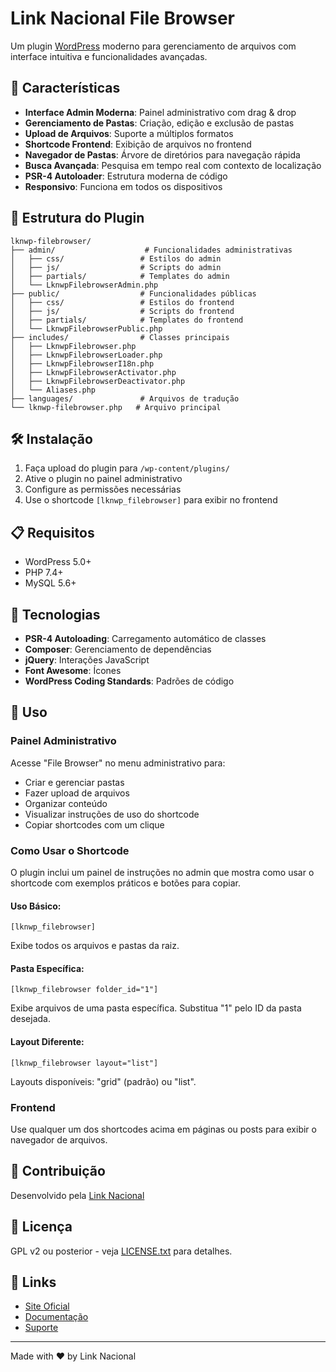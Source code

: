 # Link Nacional File Browser

Um plugin [WordPress](https://www.linknacional.com.br/wordpress/) moderno para gerenciamento de arquivos com interface intuitiva e funcionalidades avançadas.

## 🚀 Características

- **Interface Admin Moderna**: Painel administrativo com drag & drop
- **Gerenciamento de Pastas**: Criação, edição e exclusão de pastas
- **Upload de Arquivos**: Suporte a múltiplos formatos
- **Shortcode Frontend**: Exibição de arquivos no frontend
- **Navegador de Pastas**: Árvore de diretórios para navegação rápida
- **Busca Avançada**: Pesquisa em tempo real com contexto de localização
- **PSR-4 Autoloader**: Estrutura moderna de código
- **Responsivo**: Funciona em todos os dispositivos

## 📁 Estrutura do Plugin

```
lknwp-filebrowser/
├── admin/                    # Funcionalidades administrativas
│   ├── css/                 # Estilos do admin
│   ├── js/                  # Scripts do admin
│   ├── partials/            # Templates do admin
│   └── LknwpFilebrowserAdmin.php
├── public/                  # Funcionalidades públicas
│   ├── css/                 # Estilos do frontend
│   ├── js/                  # Scripts do frontend
│   ├── partials/            # Templates do frontend
│   └── LknwpFilebrowserPublic.php
├── includes/                # Classes principais
│   ├── LknwpFilebrowser.php
│   ├── LknwpFilebrowserLoader.php
│   ├── LknwpFilebrowserI18n.php
│   ├── LknwpFilebrowserActivator.php
│   ├── LknwpFilebrowserDeactivator.php
│   └── Aliases.php
├── languages/               # Arquivos de tradução
└── lknwp-filebrowser.php   # Arquivo principal
```

## 🛠️ Instalação

1. Faça upload do plugin para `/wp-content/plugins/`
2. Ative o plugin no painel administrativo
3. Configure as permissões necessárias
4. Use o shortcode `[lknwp_filebrowser]` para exibir no frontend

## 📋 Requisitos

- WordPress 5.0+
- PHP 7.4+
- MySQL 5.6+

## 🔧 Tecnologias

- **PSR-4 Autoloading**: Carregamento automático de classes
- **Composer**: Gerenciamento de dependências
- **jQuery**: Interações JavaScript
- **Font Awesome**: Ícones
- **WordPress Coding Standards**: Padrões de código

## 📝 Uso

### Painel Administrativo
Acesse "File Browser" no menu administrativo para:
- Criar e gerenciar pastas
- Fazer upload de arquivos
- Organizar conteúdo
- Visualizar instruções de uso do shortcode
- Copiar shortcodes com um clique

### Como Usar o Shortcode

O plugin inclui um painel de instruções no admin que mostra como usar o shortcode com exemplos práticos e botões para copiar.

#### Uso Básico:
```
[lknwp_filebrowser]
```
Exibe todos os arquivos e pastas da raiz.

#### Pasta Específica:
```
[lknwp_filebrowser folder_id="1"]
```
Exibe arquivos de uma pasta específica. Substitua "1" pelo ID da pasta desejada.

#### Layout Diferente:
```
[lknwp_filebrowser layout="list"]
```
Layouts disponíveis: "grid" (padrão) ou "list".

### Frontend
Use qualquer um dos shortcodes acima em páginas ou posts para exibir o navegador de arquivos.

## 🤝 Contribuição

Desenvolvido pela [Link Nacional](https://www.linknacional.com.br/)

## 📄 Licença

GPL v2 ou posterior - veja [LICENSE.txt](LICENSE.txt) para detalhes.

## 🔗 Links

- [Site Oficial](https://www.linknacional.com.br/)
- [Documentação](https://www.linknacional.com.br/docs/)
- [Suporte](https://www.linknacional.com.br/contato/)

---

Made with ❤️ by Link Nacional
